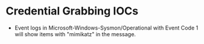 # Credential Grabbing IOCs

- Event logs in Microsoft-Windows-Sysmon/Operational with Event Code 1 will show items with "mimikatz" in the message.